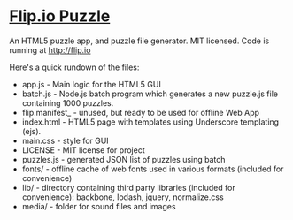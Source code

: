 # [Flip.io Puzzle](http://flip.io)

An HTML5 puzzle app, and puzzle file generator. MIT licensed. Code is running at http://flip.io

Here's a quick rundown of the files:

* app.js - Main logic for the HTML5 GUI
* batch.js - Node.js batch program which generates a new puzzle.js file containing 1000 puzzles.
* flip.manifest_ - unused, but ready to be used for offline Web App
* index.html - HTML5 page with templates using Underscore templating (ejs).
* main.css - style for GUI
* LICENSE - MIT license for project
* puzzles.js - generated JSON list of puzzles using batch
* fonts/ - offline cache of web fonts used in various formats (included for convenience)
* lib/ - directory containing third party libraries (included for convenience): backbone, lodash, jquery, normalize.css
* media/ - folder for sound files and images
